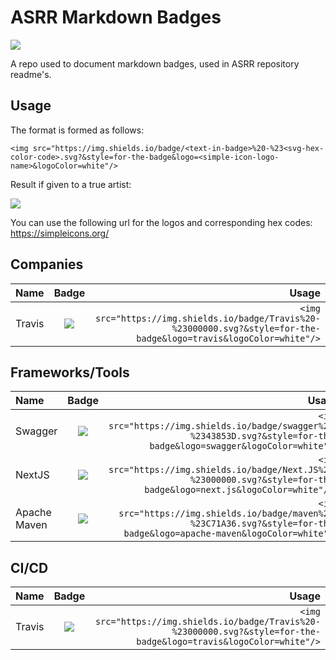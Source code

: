 # ASRR Markdown Badges
<img src ="https://img.shields.io/badge/Powered%20By-ASRR-red"/>

A repo used to document markdown badges, used in ASRR repository readme's.


## Usage
The format is formed as follows:

`<img src="https://img.shields.io/badge/<text-in-badge>%20-%23<svg-hex-color-code>.svg?&style=for-the-badge&logo=<simple-icon-logo-name>&logoColor=white"/>`

Result if given to a true artist:

<img src="https://img.shields.io/badge/Happy Meal%20-%23123123.svg?&style=for-the-badge&logo=mcdonald's&logoColor=white"/>



You can use the following url for the logos and corresponding hex codes:
https://simpleicons.org/

## Companies
| Name   | Badge        |   Usage |
| :------------- |:-------------:| -----------: |
| Travis | <img src="https://img.shields.io/badge/ASRR%20-%23000000.svg?&style=for-the-badge&logo=travis&logoColor=white"/> | `<img src="https://img.shields.io/badge/Travis%20-%23000000.svg?&style=for-the-badge&logo=travis&logoColor=white"/>` |


## Frameworks/Tools
| Name   | Badge        |   Usage |
| :------------- |:-------------:| -----------: |
| Swagger      | <img src="https://img.shields.io/badge/swagger%20-%2343853D.svg?&style=for-the-badge&logo=swagger&logoColor=white"/> |  `<img src="https://img.shields.io/badge/swagger%20-%2343853D.svg?&style=for-the-badge&logo=swagger&logoColor=white"/>` |
|  NextJS   |   <img src="https://img.shields.io/badge/Next.JS%20-%23000000.svg?&style=for-the-badge&logo=next.js&logoColor=white"/>   | `<img src="https://img.shields.io/badge/Next.JS%20-%23000000.svg?&style=for-the-badge&logo=next.js&logoColor=white"/> ` |
| Apache Maven | <img src="https://img.shields.io/badge/maven%20-%23C71A36.svg?&style=for-the-badge&logo=apache-maven&logoColor=white"/> | `<img src="https://img.shields.io/badge/maven%20-%23C71A36.svg?&style=for-the-badge&logo=apache-maven&logoColor=white"/>` |

## CI/CD
| Name   | Badge        |   Usage |
| :------------- |:-------------:| -----------: |
| Travis | <img src="https://img.shields.io/badge/Travis%20-%23000000.svg?&style=for-the-badge&logo=travis&logoColor=white"/> | `<img src="https://img.shields.io/badge/Travis%20-%23000000.svg?&style=for-the-badge&logo=travis&logoColor=white"/>` |

